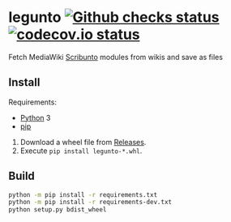 # legunto [![Github checks status]][github checks link] [![codecov.io status]][codecov.io link]

Fetch MediaWiki [Scribunto] modules from wikis and save as files

## Install

Requirements:

- [Python] 3
- [pip]

1. Download a wheel file from [Releases].
2. Execute `pip install legunto-*.whl`.

## Build

```sh
python -m pip install -r requirements.txt
python -m pip install -r requirements-dev.txt
python setup.py bdist_wheel
```

[github checks status]: https://badgen.net/github/checks/femiwiki/legunto/main
[github checks link]: https://github.com/femiwiki/legunto/actions
[codecov.io status]: https://badgen.net/codecov/c/github/femiwiki/legunto
[codecov.io link]: https://codecov.io/gh/femiwiki/legunto
[scribunto]: https://www.mediawiki.org/wiki/Special:MyLanguage/Extension:Scribunto
[python]: https://www.python.org/
[pip]: https://pip.pypa.io/en/stable/
[releases]: https://github.com/femiwiki/legunto/releases
